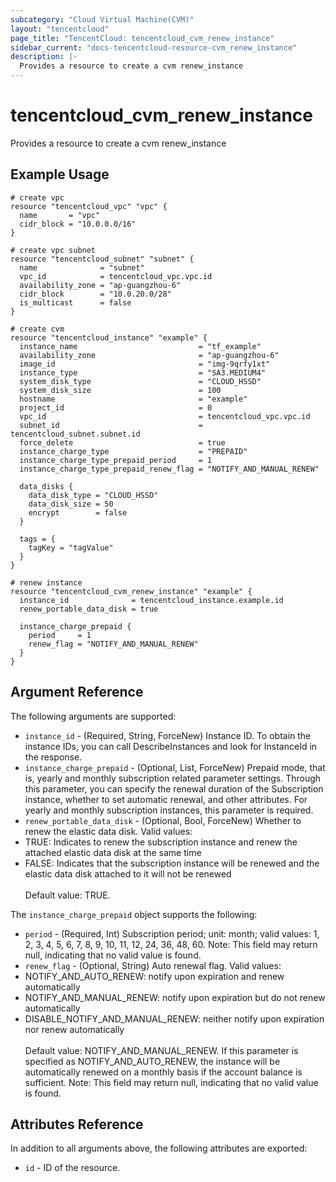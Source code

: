 ```yaml
---
subcategory: "Cloud Virtual Machine(CVM)"
layout: "tencentcloud"
page_title: "TencentCloud: tencentcloud_cvm_renew_instance"
sidebar_current: "docs-tencentcloud-resource-cvm_renew_instance"
description: |-
  Provides a resource to create a cvm renew_instance
---
```


# tencentcloud_cvm_renew_instance

Provides a resource to create a cvm renew_instance

## Example Usage

```hcl
# create vpc
resource "tencentcloud_vpc" "vpc" {
  name       = "vpc"
  cidr_block = "10.0.0.0/16"
}

# create vpc subnet
resource "tencentcloud_subnet" "subnet" {
  name              = "subnet"
  vpc_id            = tencentcloud_vpc.vpc.id
  availability_zone = "ap-guangzhou-6"
  cidr_block        = "10.0.20.0/28"
  is_multicast      = false
}

# create cvm
resource "tencentcloud_instance" "example" {
  instance_name                           = "tf_example"
  availability_zone                       = "ap-guangzhou-6"
  image_id                                = "img-9qrfy1xt"
  instance_type                           = "SA3.MEDIUM4"
  system_disk_type                        = "CLOUD_HSSD"
  system_disk_size                        = 100
  hostname                                = "example"
  project_id                              = 0
  vpc_id                                  = tencentcloud_vpc.vpc.id
  subnet_id                               = tencentcloud_subnet.subnet.id
  force_delete                            = true
  instance_charge_type                    = "PREPAID"
  instance_charge_type_prepaid_period     = 1
  instance_charge_type_prepaid_renew_flag = "NOTIFY_AND_MANUAL_RENEW"

  data_disks {
    data_disk_type = "CLOUD_HSSD"
    data_disk_size = 50
    encrypt        = false
  }

  tags = {
    tagKey = "tagValue"
  }
}

# renew instance
resource "tencentcloud_cvm_renew_instance" "example" {
  instance_id              = tencentcloud_instance.example.id
  renew_portable_data_disk = true

  instance_charge_prepaid {
    period     = 1
    renew_flag = "NOTIFY_AND_MANUAL_RENEW"
  }
}
```

## Argument Reference

The following arguments are supported:

* `instance_id` - (Required, String, ForceNew) Instance ID. To obtain the instance IDs, you can call DescribeInstances and look for InstanceId in the response.
* `instance_charge_prepaid` - (Optional, List, ForceNew) Prepaid mode, that is, yearly and monthly subscription related parameter settings. Through this parameter, you can specify the renewal duration of the Subscription instance, whether to set automatic renewal, and other attributes. For yearly and monthly subscription instances, this parameter is required.
* `renew_portable_data_disk` - (Optional, Bool, ForceNew) Whether to renew the elastic data disk. Valid values:<br><li>TRUE: Indicates to renew the subscription instance and renew the attached elastic data disk at the same time<br><li>FALSE: Indicates that the subscription instance will be renewed and the elastic data disk attached to it will not be renewed<br><br>Default value: TRUE.

The `instance_charge_prepaid` object supports the following:

* `period` - (Required, Int) Subscription period; unit: month; valid values: 1, 2, 3, 4, 5, 6, 7, 8, 9, 10, 11, 12, 24, 36, 48, 60. Note: This field may return null, indicating that no valid value is found.
* `renew_flag` - (Optional, String) Auto renewal flag. Valid values:<br><li>NOTIFY_AND_AUTO_RENEW: notify upon expiration and renew automatically<br><li>NOTIFY_AND_MANUAL_RENEW: notify upon expiration but do not renew automatically<br><li>DISABLE_NOTIFY_AND_MANUAL_RENEW: neither notify upon expiration nor renew automatically<br><br>Default value: NOTIFY_AND_MANUAL_RENEW. If this parameter is specified as NOTIFY_AND_AUTO_RENEW, the instance will be automatically renewed on a monthly basis if the account balance is sufficient. Note: This field may return null, indicating that no valid value is found.

## Attributes Reference

In addition to all arguments above, the following attributes are exported:

* `id` - ID of the resource.



